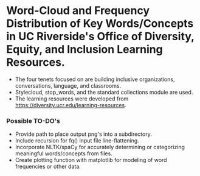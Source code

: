 # Word-Cloud and Frequency Distribution of Key Words/Concepts in UC Riverside's Office of Diversity, Equity, and Inclusion Learning Resources.
- The four tenets focused on are building inclusive organizations, conversations, language, and classrooms.
- Stylecloud, stop_words, and the standard collections module are used. 
- The learning resources were developed from https://diversity.ucr.edu/learning-resources.

### Possible TO-DO's
- Provide path to place output png's into a subdirectory.
- Include recursion for fq() input file line-flattening.
- Incorporate NLTK/spaCy for accurately determining or categorizing meaningful words/concepts from files.
- Create plotting function with matplotlib for modeling of word frequencies or other data.
